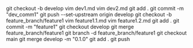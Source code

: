 git checkout -b develop
vim dev1.md
vim dev2.md
git add .
git commit -m "dev_comm1"
git push --set-upstream origin develop
git checkout -b feature_branch/feature1
vim feature1.1.md
vim feature1.2.md
git add .
git commit -m "feature1"
git checkout develop
git merge feature_branch/feature1
git branch -d feature_branch/feature1
git checkout main
git merge develop -m "0.1.0"
git add .
git push
